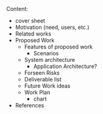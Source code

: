 Content:
* cover sheet
* Motivation (need, users, etc.)
* Related works
* Proposed Work
    * Features of proposed work
        * Scenarios
    * System architecture
        * Application Architecture?
    * Forseen Risks
    * Deliverable list
    * Future Work ideas
    * Work Plan
        * chart
* References
